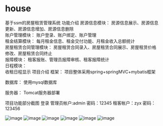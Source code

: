 # house
基于ssm的房屋租赁管理系统
功能介绍
房源信息模块： 
房源信息展示、房源信息更新、房源信息增加、房源信息删除    
账户管理模块： 
账户登录、账户绑定、账户管理   
租金结算模块： 
每月租金信息、租金交付功能、月租金收入总额统计  
房屋租赁合同管理模块： 
房屋租赁合同录入、房屋租赁合同展示、房屋租赁价格修改、房屋租赁合同终止  
报障模块： 
租客报账、管理员报障审核、租客报障统计   
日程模块：  
收租日程显示
项目介绍
框架：
项目整体采用spring+springMVC+mybatis框架

数据库：
使用mysql数据库

服务器：
Tomcat服务器部署


项目功能部分截图
登录
管理员帐户:admin 密码：12345
租客帐户：zyx 密码：123456

![image](https://github.com/chiuwingyan/house/img/1.png)
![image](https://github.com/chiuwingyan/house/img/2.png)
![image](https://github.com/chiuwingyan/house/img/3.png)
![image](https://github.com/chiuwingyan/house/img/4.png)
![image](https://github.com/chiuwingyan/house/img/5.png)
![image](https://github.com/chiuwingyan/house/img/6.png)
